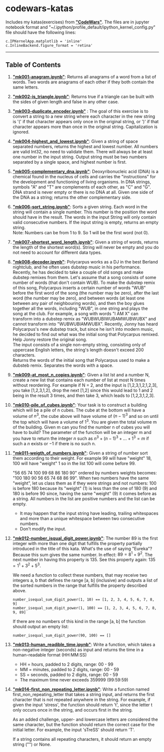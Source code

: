 # codewars-katas

Includes my katas(exercises) from **["CodeWars"](https://www.codewars.com/)**. The files are in jupyter notebook format and "~/.ipython/profile_default/ipython_kernel_config.py" file should have the following lines:

`c.IPKernelApp.matplotlib = 'inline'`  
`c.InlineBackend.figure_format = 'retina'`

---

## Table of Contents

1. **["mk001-anagram.ipynb"](https://github.com/karakose77/codewars-katas/blob/master/mk001-anagram.ipynb)**: Returns all anagrams of a word from a list of words. Two words are anagrams of each other if they both contain the same letters.
2. **["mk002-is_triangle.ipynb"](https://github.com/karakose77/codewars-katas/blob/master/mk002-is_triangle.ipynb)**: Returns true if a triangle can be built with the sides of given length and false in any other case.
3. **["mk003-duplicate_encoder.ipynb"](https://github.com/karakose77/codewars-katas/blob/master/mk003-duplicate_encoder.ipynb)** : The goal of this exercise is to convert a string to a new string where each character in the new string is '(' if that character appears only once in the original string, or ')' if that character appears more than once in the original string. Capitalization is ignored.
4. **["mk004-highest_and_lowest.ipynb"](https://github.com/karakose77/codewars-katas/blob/master/mk004-highest_and_lowest.ipynb)**: Given a string of space separated numbers, returns the highest and lowest number. All numbers are valid Int32, no need to validate them. There will always be at least one number in the input string. Output string must be two numbers separated by a single space, and highest number is first.
5. **["mk005-complementary_dna.ipynb"](https://github.com/karakose77/codewars-katas/blob/master/mk005-complementary_dna.ipynb)**: Deoxyribonucleic acid (DNA) is a chemical found in the nucleus of cells and carries the "instructions" for the development and functioning of living organisms. In DNA strings, symbols "A" and "T" are complements of each other, as "C" and "G". DNA strand is never empty or there is no DNA at all. Given one side of the DNA as a string; returns the other complementary side. 
6. **["mk006-sort_string.ipynb"](https://github.com/karakose77/codewars-katas/blob/master/mk006-sort_string.ipynb)**: Sorts a given string. Each word in the string will contain a single number. This number is the position the word should have in the result. The words in the input String will only contain valid consecutive numbers. If the input string is empty, returns an empty string.     
   Note: Numbers can be from 1 to 9. So 1 will be the first word (not 0).
7. **["mk007-shortest_word_length.ipynb"](https://github.com/karakose77/codewars-katas/blob/master/mk007-shortest_word_length.ipynb)**: Given a string of words, returns the length of the shortest word(s). String will never be empty and you do not need to account for different data types.
8. **["mk008-decoder.ipynb"](https://github.com/karakose77/codewars-katas/blob/master/mk008-decoder.ipynb)**: Polycarpus works as a DJ in the best Berland nightclub, and he often uses dubstep music in his performance. Recently, he has decided to take a couple of old songs and make dubstep remixes from them. Let's assume that a song consists of some number of words (that don't contain WUB). To make the dubstep remix of this song, Polycarpus inserts a certain number of words "WUB" before the first word of the song (the number may be zero), after the last word (the number may be zero), and between words (at least one between any pair of neighbouring words), and then the boy glues together all the words, including "WUB", in one string and plays the song at the club. For example, a song with words "I AM X" can transform into a dubstep remix as "WUBWUBIWUBAMWUBWUBX" and cannot transform into "WUBWUBIAMWUBX". Recently, Jonny has heard Polycarpus's new dubstep track, but since he isn't into modern music, he decided to find out what was the initial song that Polycarpus remixed. Help Jonny restore the original song.   
   The input consists of a single non-empty string, consisting only of uppercase English letters, the string's length doesn't exceed 200 characters.   
   Returns the words of the initial song that Polycarpus used to make a dubsteb remix. Separates the words with a space.
9. **["mk009-at_most_n_copies.ipynb"](https://github.com/karakose77/codewars-katas/blob/master/mk009-at_most_n_copies.ipynb)**: Given a list lst and a number N, create a new list that contains each number of list at most N times without reordering. For example if N = 2, and the input is [1,2,3,1,2,1,2,3], you take [1,2,3,1,2], drop the next [1,2] since this would lead to 1 and 2 being in the result 3 times, and then take 3, which leads to [1,2,3,1,2,3].
10. **["mk010-pile_of_cubes.ipynb"](https://github.com/karakose77/codewars-katas/blob/master/mk010-pile_of_cubes.ipynb)**: Your task is to construct a building which will be a pile of n cubes. The cube at the bottom will have a volume of $n^3$, the cube above will have volume of $(n-1)^3$ and so on until the top which will have a volume of $1^3$. You are given the total volume m of the building. Given m can you find the number n of cubes you will have to build? The parameter of the function will be an integer m and you have to return the integer $n$ such as $n^3 + (n-1)^3 + ... + 1^3 = m$ if such a $n$ exists or $-1$ if there is no such n.
11. **["mk011-weigth_of_numbers.ipynb"](https://github.com/karakose77/codewars-katas/blob/master/mk011-weigth_of_numbers.ipynb)**: Given a string of number sort them according to their weight. For example 99 will have "weight" 18, 100 will have "weight" 1 so in the list 100 will come before 99.
    
    "56 65 74 100 99 68 86 180 90" ordered by numbers weights becomes: "100 180 90 56 65 74 68 86 99". When two numbers have the same "weight", let us class them as if they were strings and not numbers: 100 is before 180 because its "weight" (1) is less than the one of 180 (9) and 180 is before 90 since, having the same "weight" (9) it comes before as a string. All numbers in the list are positive numbers and the list can be empty.
    
    * It may happen that the input string have leading, trailing whitespaces and more than a unique whitespace between two consecutive numbers.
    * Don't modify the input.
12. **["mk012-number_isqual_digit_power.ipynb"](https://github.com/karakose77/codewars-katas/blob/master/mk012-number_isqual_digit_power.ipynb)**: The number $89$ is the first integer with more than one digit that fulfills the property partially introduced in the title of this kata. What's the use of saying "Eureka"? Because this sum gives the same number. In effect: $89 = 8^1 + 9^2$. The next number in having this property is $135$. See this property again: $135 = 1^1 + 3^2 + 5^3$.

    We need a function to collect these numbers, that may receive two integers a, b that defines the range [a, b] (inclusive) and outputs a list of the sorted numbers in the range that fulfills the property described above.

    `number_isequal_sum_digit_power(1, 10) == [1, 2, 3, 4, 5, 6, 7, 8, 9]`  
    `number_isequal_sum_digit_power(1, 100) == [1, 2, 3, 4, 5, 6, 7, 8, 9, 89]` 

    If there are no numbers of this kind in the range [a, b] the function should output an empty list:  

    `number_isequal_sum_digit_power(90, 100) == []`
13. **["mk013-human_readible_time.ipynb"](https://github.com/karakose77/codewars-katas/blob/master/mk013-human_readible_time.ipynb)**: Write a function, which takes a non-negative integer (seconds) as input and returns the time in a human-readable format (HH:MM:SS)

    * HH = hours, padded to 2 digits, range: 00 - 99  
    * MM = minutes, padded to 2 digits, range: 00 - 59 
    * SS = seconds, padded to 2 digits, range: 00 - 59
    * The maximum time never exceeds 359999 (99:59:59)
14. **["mk014-first_non_repeating_letter.ipynb"](https://github.com/karakose77/codewars-katas/blob/master/mk014-first_non_repeating_letter.ipynb)**: Write a function named first_non_repeating_letter that takes a string input, and returns the first character that is not repeated anywhere in the string. For example, if given the input 'stress', the function should return 't', since the letter t only occurs once in the string, and occurs first in the string.

    As an added challenge, upper- and lowercase letters are         considered the same character, but the function should return the correct case for the initial letter. For example, the input 'sTreSS' should return 'T'.
    
    If a string contains all repeating characters, it should return an empty string ("") or None.
